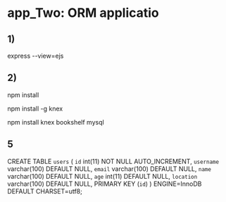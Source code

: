 # app_Two: ORM applicatio 

## 1)
express --view=ejs

## 2) 
npm install


npm install -g knex 


npm install knex bookshelf mysql


## 5

CREATE TABLE `users` (
  `id` int(11) NOT NULL AUTO_INCREMENT,
  `username` varchar(100) DEFAULT NULL,
  `email` varchar(100) DEFAULT NULL,
  `name` varchar(100) DEFAULT NULL,
  `age` int(11) DEFAULT NULL,
  `location` varchar(100) DEFAULT NULL,
  PRIMARY KEY (`id`)
) ENGINE=InnoDB DEFAULT CHARSET=utf8;




